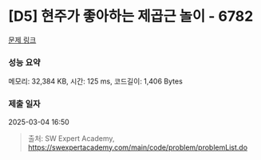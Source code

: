# [D5] 현주가 좋아하는 제곱근 놀이 - 6782 

[문제 링크](https://swexpertacademy.com/main/code/problem/problemDetail.do?contestProbId=AWgqsAlKr9sDFAW0) 

### 성능 요약

메모리: 32,384 KB, 시간: 125 ms, 코드길이: 1,406 Bytes

### 제출 일자

2025-03-04 16:50



> 출처: SW Expert Academy, https://swexpertacademy.com/main/code/problem/problemList.do